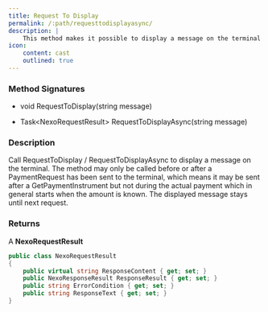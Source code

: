 ```yaml
---
title: Request To Display
permalink: /:path/requesttodisplayasync/
description: |
    This method makes it possible to display a message on the terminal display.
icon:
    content: cast
    outlined: true
---
```

### Method Signatures

*   void RequestToDisplay(string message)

*   Task\<NexoRequestResult\> RequestToDisplayAsync(string message)

### Description

Call RequestToDisplay / RequestToDisplayAsync to display a message on the terminal. The method may only be called before or after a PaymentRequest has been sent to the terminal, which means it may be sent after a GetPaymentInstrument but not during the actual payment which in general starts when the amount is known.
The displayed message stays until next request.

### Returns

A **NexoRequestResult**

```c#
public class NexoRequestResult
{
    public virtual string ResponseContent { get; set; }
    public NexoResponseResult ResponseResult { get; set; }
    public string ErrorCondition { get; set; }
    public string ResponseText { get; set; }
}
```

